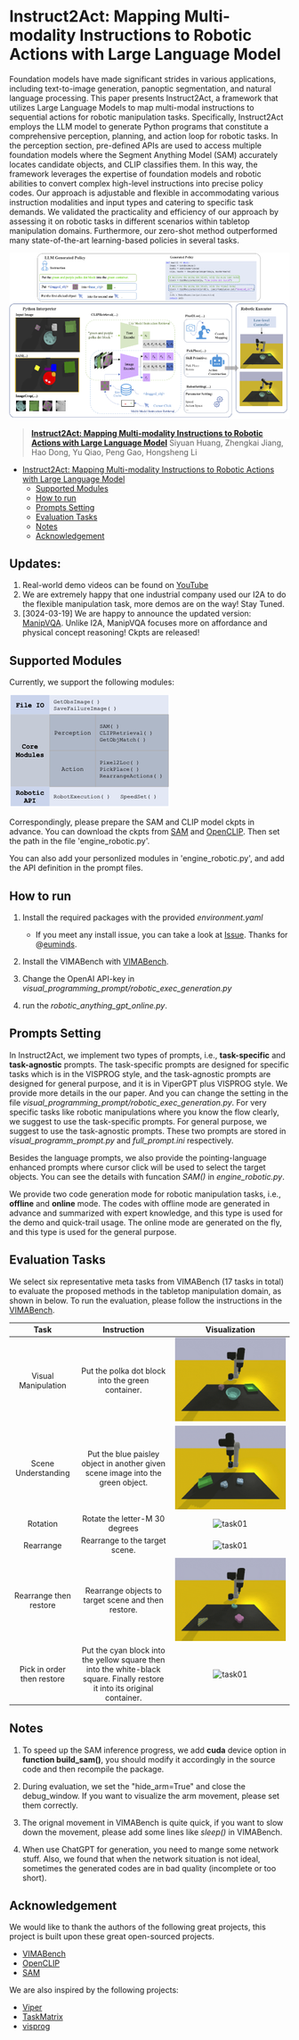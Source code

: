 # Instruct2Act: Mapping Multi-modality Instructions to Robotic Actions with Large Language Model

Foundation models have made significant strides in various applications, including text-to-image generation, panoptic segmentation, and natural language processing. This paper presents Instruct2Act, a framework that utilizes Large Language Models to map multi-modal instructions to sequential actions for robotic manipulation tasks. Specifically, Instruct2Act employs the LLM model to generate Python programs that constitute a comprehensive perception, planning, and action loop for robotic tasks. In the perception section, pre-defined APIs are used to access multiple foundation models where the Segment Anything Model (SAM) accurately locates candidate objects, and CLIP classifies them. In this way, the framework leverages the expertise of foundation models and robotic abilities to convert complex high-level instructions into precise policy codes. Our approach is adjustable and flexible in accommodating various instruction modalities and input types and catering to specific task demands. We validated the practicality and efficiency of our approach by assessing it on robotic tasks in different scenarios within tabletop manipulation domains. Furthermore, our zero-shot method outperformed many state-of-the-art learning-based policies in several tasks.  

![framework](images/instruct2act_framework.png)

> [**Instruct2Act: Mapping Multi-modality Instructions to Robotic Actions with
Large Language Model**](https://arxiv.org/pdf/2305.11176.pdf)
> Siyuan Huang, Zhengkai Jiang, Hao Dong, Yu Qiao, Peng Gao, Hongsheng Li

- [Instruct2Act: Mapping Multi-modality Instructions to Robotic Actions with Large Language Model](#instruct2act-mapping-multi-modality-instructions-to-robotic-actions-with-large-language-model)
  - [Supported Modules](#supported-modules)
  - [How to run](#how-to-run)
  - [Prompts Setting](#prompts-setting)
  - [Evaluation Tasks](#evaluation-tasks)
  - [Notes](#notes)
  - [Acknowledgement](#acknowledgement)
 
## Updates:

1. Real-world demo videos can be found on [YouTube](https://www.youtube.com/playlist?list=PLfh183PHOgz_ZYfcUrkZpf1Dri4cN5r2w)
2. We are extremely happy that one industrial company used our I2A to do the flexible manipulation task, more demos are on the way! Stay Tuned.
3. [3024-03-19] We are happy to announce the updated version: [ManipVQA](https://github.com/SiyuanHuang95/ManipVQA). Unlike I2A, ManipVQA focuses more on affordance and physical concept reasoning! Ckpts are released! 

## Supported Modules

Currently, we support the following modules:

![modules](images/modules_api.png)

Correspondingly, please prepare the SAM and CLIP model ckpts in advance. You can download the ckpts from [SAM](https://github.com/facebookresearch/segment-anything#model-checkpoints) and [OpenCLIP](https://github.com/mlfoundations/open_clip). Then set the path in the file 'engine_robotic.py'.

You can also add your personlized modules in 'engine_robotic.py', and add the API definition in the prompt files.

## How to run

1. Install the required packages with the provided *environment.yaml*
    - If you meet any install issue, you can take a look at [Issue](https://github.com/OpenGVLab/Instruct2Act/issues/6). Thanks for @[euminds](https://github.com/euminds).

2. Install the VIMABench with [VIMABench](https://github.com/vimalabs/VimaBench).

3. Change the OpenAI API-key in *visual_programming_prompt/robotic_exec_generation.py*

4. run the *robotic_anything_gpt_online.py*.

## Prompts Setting

In Instruct2Act, we implement two types of prompts, i.e., **task-specific** and **task-agnostic** prompts. The task-specific prompts are designed for specific tasks which is in the VISPROG style, and the task-agnostic prompts are designed for general purpose, and it is in ViperGPT plus VISPROG style. We provide more details in the our paper. And you can change the setting in the file *visual_programming_prompt/robotic_exec_generation.py*. For very specific tasks like robotic manipulations where you know the flow clearly, we suggest to use the task-specific prompts. For general purpose, we suggest to use the task-agnostic prompts. These two prompts are stored in *visual_programm_prompt.py* and *full_prompt.ini* respectively.

Besides the language prompts, we also provide the pointing-language enhanced prompts where cursor click will be used to select the target objects. You can see the details with funcation *SAM()* in *engine_robotic.py*.  

We provide two code generation mode for robotic manipulation tasks, i.e., **offline** and **online** mode. The codes with offline mode are generated in advance and summarized with expert knowledge, and this type is used for the demo and quick-trail usage. The online mode are generated on the fly, and this type is used for the general purpose.

## Evaluation Tasks

We select six representative meta tasks from VIMABench (17 tasks in total) to evaluate the proposed methods in the tabletop manipulation domain, as shown in below. To run the evaluation, please follow the instructions in the [VIMABench](https://github.com/vimalabs/VimaBench).

| Task | Instruction | Visualization |
|:---:|:---:|:---:|
| Visual Manipulation | Put the  polka dot block  into the  green container. | ![task01](images/tasks_gif/task01.gif) |
| Scene Understanding | Put the  blue paisley  object in  another given scene image  into the  green object. | ![task01](images/tasks_gif/task02.gif) |
| Rotation | Rotate the  letter-M 30  degrees | ![task01](images/tasks_gif/task03.gif) |
| Rearrange | Rearrange to the target scene. | ![task01](images/tasks_gif/task04.gif) |
| Rearrange then restore | Rearrange objects to target scene and then restore. | ![task01](images/tasks_gif/task05.gif) |
| Pick in order then restore | Put the cyan block into the yellow square then into the white-black square. Finally restore it into its original container. | ![task01](images/tasks_gif/task17.gif) |

## Notes

1. To speed up the SAM inference progress, we add **cuda** device option in **function build_sam()**, you should modify it accordingly in the source code and then recompile the package.

2. During evaluation, we set the "hide_arm=True" and close the debug_window. If you want to visualize the arm movement, please set them correctly.

3. The orignal movement in VIMABench is quite quick, if you want to slow down the movement, please add some lines like *sleep()* in VIMABench.

4. When use ChatGPT for generation, you need to mange some network stuff. Also, we found that when the network situation is not ideal, sometimes the generated codes are in bad quality (incomplete or too short).

## Acknowledgement

We would like to thank the authors of the following great projects, this project is built upon these great open-sourced projects.

- [VIMABench](https://github.com/vimalabs/VimaBench)
- [OpenCLIP](https://github.com/mlfoundations/open_clip)
- [SAM](https://github.com/facebookresearch/segment-anything#model-checkpoints)

We are also inspired by the following projects:

- [Viper](https://github.com/cvlab-columbia/viper)
- [TaskMatrix](https://github.com/microsoft/TaskMatrix)
- [visprog](https://github.com/allenai/visprog)
